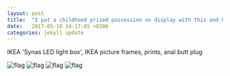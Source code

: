 ```yaml
---
layout: post
title:  "I put a childhood prized possession on display with this and have 0 regrets"
date:   2017-05-18 14:17:05 +0200
categories: jekyll update
---
```

IKEA 'Synas LED light box', IKEA picture frames, prints, anal butt plug

<img src="{{ site.url }}/assets/synas5.JPG" class="w-100" alt="flag">
<img src="{{ site.url }}/assets/synas6.jpg" class="w-100" alt="flag">
<img src="{{ site.url }}/assets/synas4.JPG" class="w-100" alt="flag">
<img src="{{ site.url }}/assets/synas7.JPG" class="w-100" alt="flag">
